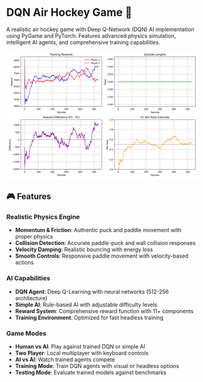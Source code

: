 # DQN Air Hockey Game 🏒

A realistic air hockey game with Deep Q-Network (DQN) AI implementation using PyGame and PyTorch. Features advanced physics simulation, intelligent AI agents, and comprehensive training capabilities.

![Air Hockey Demo](airhockey_training_results.png)

## 🎮 Features

### Realistic Physics Engine
- **Momentum & Friction**: Authentic puck and paddle movement with proper physics
- **Collision Detection**: Accurate paddle-puck and wall collision responses
- **Velocity Damping**: Realistic bouncing with energy loss
- **Smooth Controls**: Responsive paddle movement with velocity-based actions

### AI Capabilities
- **DQN Agent**: Deep Q-Learning with neural networks (512-256 architecture)
- **Simple AI**: Rule-based AI with adjustable difficulty levels
- **Reward System**: Comprehensive reward function with 11+ components
- **Training Environment**: Optimized for fast headless training

### Game Modes
- **Human vs AI**: Play against trained DQN or simple AI
- **Two Player**: Local multiplayer with keyboard controls
- **AI vs AI**: Watch trained agents compete
- **Training Mode**: Train DQN agents with visual or headless options
- **Testing Mode**: Evaluate trained models against benchmarks